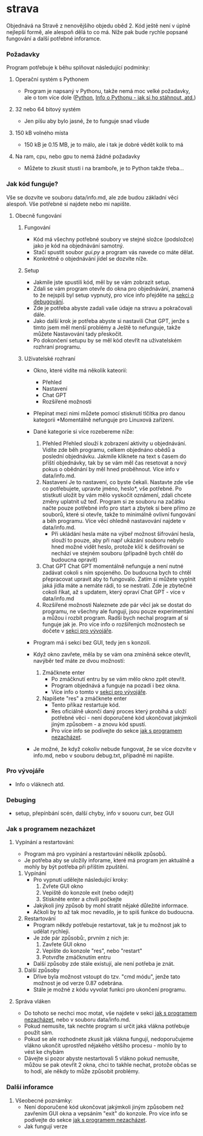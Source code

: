 # strava
Objednává na Stravě z nenovějšího objedu oběd 2.
Kód ještě není v úplně nejlepší formě, ale alespoň dělá to co má.
Níže pak bude rychle popsané fungování a další potřebné inforamce.


### Požadavky
Program potřebuje k běhu splňovat následující podmínky:

1. Operační systém s Pythonem
    - Program je napsaný v Pythonu, takže nemá moc velké požadavky, ale o tom více dole ([Python](https://python.org), [Info o Pythonu - jak si ho stáhnout, atd.](https://python.org/about/gettingstarted/))

2. 32 nebo 64 bitový systém
    - Jen píšu aby bylo jasné, že to funguje snad všude

3. 150 kB volného místa
    - 150 kB je 0.15 MB, je to málo, ale i tak je dobré vědět kolik to má

4. Na ram, cpu, nebo gpu to nemá žádné požadavky
    - Můžete to zkusit stusti i na bramboře, je to Python takže třeba...


### Jak kód funguje?
Vše se dozvíte ve souboru data/info.md, ale zde budou základní věci alespoň.
Vše potřebné si najdete nebo mi napište.

1. Obecně fungování
    1. Fungování
        - Kód má všechny potřebné soubory ve stejné složce (podsložce) jako je kód na objednávání samotný.
        - Stačí spustit soubor *gui.py* a program vás navede co máte dělat.
        - Konkrétně o objednávání jídel se dozvíte níže.
    
    2. Setup
        - Jakmile jste spustili kód, měl by se vám zobrazit setup.
        - Zdali se vám program otevře do okna pro objednávání, znamená to že nejspíš byl setup vypnutý, pro více info přejděte na [sekci o debugování](#Debuging).
        - Zde je potřeba abyste zadali vaše údaje na stravu a pokračovali dále.
        - Jako další krok je potřeba abyste si nastavili Chat GPT, jenže s tímto jsem měl menší problémy a Ještě to nefunguje, takže můžete Nastavování tady přeskočit.
        - Po dokončení setupu by se měl kód otevřít na uživatelském rozhraní programu.

    3. Uživatelské rozhraní
        - Okno, které vidíte má několik kateorií:
            - Přehled
            - Nastavení
            - Chat GPT
            - Rozšířené možnosti
        - Přepínat mezi nimi můžete pomocí stisknutí tlčítka pro danou kategorii *Momentálně nefunguje pro Linuxová zařízení.
        - Dané kategorie si více rozebereme níže:
            1. Přehled
                Přehled slouží k zobrazení aktivity u objednávání. Vidíte zde běh programu, celkem objednáno obědů a poslední objednávku.
                Jakmile kliknete na text s časem do příští objednávky, tak by se vám měl čas resetovat a nový pokus o obědnání by měl hned proběhnout.
                Více info v data/info.md.
            2. Nastavení
                Je to nastavení, co byste čekali. Nastavte zde vše co potřebujete, upravte jméno, heslo*, vše potřebné.
                Po stistkutí uložit by vám mělo vyskočit oznámení, zdali chcete změny uplatnit už teď. Program si ze souboru na začátku načte pouze potřebné info pro start a zbytek si bere přímo ze souborů, které si otevře, takže to minimálně ovlivní fungování a běh programu.
                Více věcí ohledně nastavování najdete v data/info.md.
                * Při ukládání hesla máte na výbeř možnost šifrování hesla, slouží to pouze, aby při např ukázání souboru nebylo hned možné vidět heslo, protože klíč k dešifrování se nechází ve stejném souboru (případně bych chtěl do budoucna opravit)
            3. Chat GPT
                Chat GPT momentálně nefunguje a není nutné zadávat cokoli s ním spojeného. Do budoucna bych to chtěl přepracovat upravit aby to fungovalo.
                Zatím si můžete vyplnit jaká jídla máte a nemáte rádi, to se nestratí.
                Zde je zbytečné cokoli říkat, až s updatem, který opraví Chat GPT - více v data/info.md
            4. Rozšířené možnosti
                Naleznete zde pár věcí jak se dostat do programu, ne všechny ale fungují, jsou pouze experimentání a můžou i rozbít program.
                Radši bych nechal program ať si funguje jak je.
                Pro více info o rozšířených možnostech se dočete v [sekci pro vývojáře](#pro-vývojáře).
        - Program má i sekci bez GUI, tedy jen s konzolí.
        - Když okno zavřete, měla by se vám ona zmíněná sekce otevřít, navýběr teď máte ze dvou možností:
            1. Zmáčknete enter
                - Po zmáčknutí entru by se vám mělo okno zpět otevřít.
                - Program objednává a funguje na pozadí i bez okna.
                - Více info o tomto v [sekci pro vývojáře](#pro-vývojáře).
            2. Napíšete "res" a zmáčknete enter
                - Tento příkaz restartuje kód.
                - Res oficiálně ukončí daný proces který probíhá a uloží potřebné věci - není doporučené kód ukončovat jakýmkoli jiným způsobem - a znovu kód spustí.
                - Pro více info se podívejte do sekce [jak s programem nezacházet](#jak-s-programem-nezacházet).


        - Je možné, že když cokoliv nebude fungovat, že se více dozvíte v info.md, nebo v souboru debug.txt, případně mi napište.


### Pro vývojáře
 - Info o vláknech atd.


### Debuging
- setup, přepínbání scén, další chyby, info v souoru curr, bez GUI


### Jak s programem nezacházet
1. Vypínání a restartování:
    - Program má pro vypínání a restartování několik způsobů.
    - Je potřeba aby se uložily inforame, které má program jen aktuálně a mohly by být potřeba při příštím zpuštění.
    1. Vypínání
        - Pro vypnutí udělejte následující kroky:
            1. Zvřete GUI okno
            2. Vepiště do konzole exit (nebo odejít)
            3. Stiskněte enter a chvíli počkejte
        - Jakýkoli jiný způsob by mohl stratit nějaké důležité informace.
        - Ačkoli by to až tak moc nevadilo, je to spíš funkce do budoucna.
    2. Restartování
        - Program někdy potřebuje restartovat, tak je tu možnost jak to udělat rychleji.
        - Je zde pár způsobů:, prvním z nich je:
            1. Zavřete GUI okno
            2. Vepište do konzole "res", nebo "restart"
            3. Potvrďte zmáčknutím entru
        - Další způsoby zde stále existují, ale není potřeba je znát.
    3. Další způsoby
        - Dřive byla možnost vstoupt do tzv. "cmd módu", jenže tato možnost je od verze 0.87 odebrána.
        - Stále je možné z kódu vyvolat funkci pro ukončení programu.

2. Správa vláken
    - Do tohoto se nechci moc motat, vše najdete v sekci [jak s programem nezacházet](#jak-s-programem-nezacházet), nebo v souboru data/info.md.
    - Pokud nemusíte, tak nechte program si určit jaká vlákna potřebuje použít sám.
    - Pokud se ale rozhodnete zkusit jak vlákna fungují, nedoporučujeme vlákno ukončit uprostřed nějakého většího procesu - mohlo by to vést ke chybám
    - Dávejte si pozor abyste nestartovali 5 vlákno pokud nemusíte, můžou se pak otevřít 2 okna, chci to takhle nechat, protože občas se to hodí, ale někdy to může způsobit problémy.


### Další inforamce
1. Všeobecné poznámky:
    - Není doporučené kód ukončovat jakýmkoli jiným způsobem než zavřením GUI okna a vepsáním "exit" do konzole. Pro více info se podívejte do sekce [jak s programem nezacházet](#jak-s-programem-nezacházet).
    - Jak fungují verze
